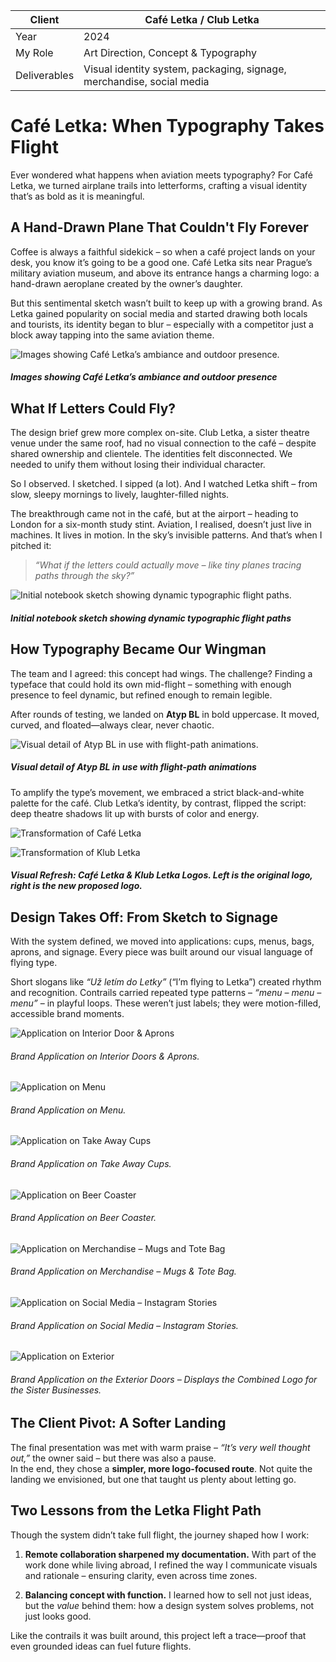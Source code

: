 | Client         | Café Letka / Club Letka                     |
|----------------|---------------------------------------------|
| Year           | 2024                                        |
| My Role        | Art Direction, Concept & Typography         |
| Deliverables   | Visual identity system, packaging, signage, merchandise, social media |

# Café Letka: When Typography Takes Flight  

Ever wondered what happens when aviation meets typography? For Café Letka, we turned airplane trails into letterforms, crafting a visual identity that’s as bold as it is meaningful.


## A Hand-Drawn Plane That Couldn't Fly Forever

Coffee is always a faithful sidekick – so when a café project lands on your desk, you know it’s going to be a good one. Café Letka sits near Prague’s military aviation museum, and above its entrance hangs a charming logo: a hand-drawn aeroplane created by the owner’s daughter.

But this sentimental sketch wasn’t built to keep up with a growing brand. As Letka gained popularity on social media and started drawing both locals and tourists, its identity began to blur – especially with a competitor just a block away tapping into the same aviation theme.

![_Images showing Café Letka’s ambiance and outdoor presence._](Letka-image.png)
##### Images showing Café Letka’s ambiance and outdoor presence


## What If Letters Could Fly?

The design brief grew more complex on-site. Club Letka, a sister theatre venue under the same roof, had no visual connection to the café – despite shared ownership and clientele. The identities felt disconnected. We needed to unify them without losing their individual character.

So I observed. I sketched. I sipped (a lot). And I watched Letka shift – from slow, sleepy mornings to lively, laughter-filled nights.

The breakthrough came not in the café, but at the airport – heading to London for a six-month study stint. Aviation, I realised, doesn’t just live in machines. It lives in motion. In the sky’s invisible patterns. And that’s when I pitched it:

> _“What if the letters could actually move – like tiny planes tracing paths through the sky?”_

![_Initial notebook sketch showing dynamic typographic flight paths._](sketch.png)
##### Initial notebook sketch showing dynamic typographic flight paths

## How Typography Became Our Wingman

The team and I agreed: this concept had wings. The challenge? Finding a typeface that could hold its own mid-flight – something with enough presence to feel dynamic, but refined enough to remain legible.

After rounds of testing, we landed on **Atyp BL** in bold uppercase. It moved, curved, and floated—always clear, never chaotic.

![_Visual detail of Atyp BL in use with flight-path animations._](type-detail.png)
##### Visual detail of Atyp BL in use with flight-path animations

To amplify the type’s movement, we embraced a strict black-and-white palette for the café. Club Letka’s identity, by contrast, flipped the script: deep theatre shadows lit up with bursts of color and energy.

![Transformation of Café Letka](cafe-small.png)

![Transformation of Klub Letka](klub-small.png)
##### Visual Refresh: Café Letka & Klub Letka Logos. Left is the original logo, right is the new proposed logo. 


## Design Takes Off: From Sketch to Signage

With the system defined, we moved into applications: cups, menus, bags, aprons, and signage. Every piece was built around our visual language of flying type.

Short slogans like _“Už letím do Letky”_ (“I’m flying to Letka”) created rhythm and recognition. Contrails carried repeated type patterns – _“menu – menu – menu”_ – in playful loops. These weren’t just labels; they were motion-filled, accessible brand moments.

![Application on Interior Door & Aprons](interior.png)

###### Brand Application on Interior Doors & Aprons.

![Application on Menu](menu.png)

###### Brand Application on Menu.

![Application on Take Away Cups](take-away-cup.png)

###### Brand Application on Take Away Cups.

![Application on Beer Coaster](beer-mat.png)

###### Brand Application on Beer Coaster.

![Application on Merchandise – Mugs and Tote Bag](merch.png)

###### Brand Application on Merchandise – Mugs & Tote Bag. 

![Application on Social Media – Instagram Stories](socials.png)

###### Brand Application on Social Media – Instagram Stories.

![Application on Exterior](exterior.png)

###### Brand Application on the Exterior Doors – Displays the Combined Logo for the Sister Businesses.




## The Client Pivot: A Softer Landing

The final presentation was met with warm praise – _“It’s very well thought out,”_ the owner said – but there was also a pause.  
In the end, they chose a **simpler, more logo-focused route**. Not quite the landing we envisioned, but one that taught us plenty about letting go.



## Two Lessons from the Letka Flight Path

Though the system didn’t take full flight, the journey shaped how I work:

1. **Remote collaboration sharpened my documentation.** With part of the work done while living abroad, I refined the way I communicate visuals and rationale – ensuring clarity, even across time zones.

2. **Balancing concept with function.** I learned how to sell not just ideas, but the _value_ behind them: how a design system solves problems, not just looks good.

Like the contrails it was built around, this project left a trace—proof that even grounded ideas can fuel future flights.
